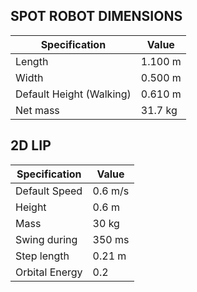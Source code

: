 ## SPOT ROBOT DIMENSIONS

| Specification            | Value   |
| ------------------------ | ------- |
| Length                   | 1.100 m |
| Width                    | 0.500 m |
| Default Height (Walking) | 0.610 m |
| Net mass                 | 31.7 kg |

## 2D LIP

| Specification  | Value   |
| -------------- | ------- |
| Default Speed  | 0.6 m/s |
| Height         | 0.6 m   |
| Mass           | 30 kg   |
| Swing during   | 350 ms  |
| Step length    | 0.21 m  |
| Orbital Energy | 0.2     |